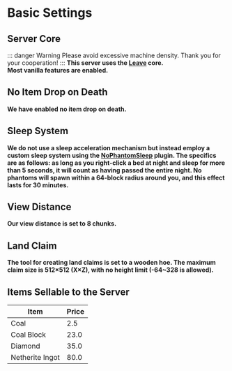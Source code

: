 # Basic Settings
## Server Core
::: danger Warning
Please avoid excessive machine density. Thank you for your cooperation!
:::
**This server uses the [Leave](https://GitHub.com/LeavesMC/Leaves) core.** <br>
**Most vanilla features are enabled.** <br>

## No Item Drop on Death
**We have enabled no item drop on death.**
<!--## Item Drop on Death
::: warning Note
Unlike vanilla, dropped items will despawn after 3 minutes!
:::
**Please note, we have not enabled no item drop on death. Try to avoid dying, and if you do, quickly retrieve your items!**-->

## Sleep System
**We do not use a sleep acceleration mechanism but instead employ a custom sleep system using the [NoPhantomSleep](https://GitHub.com/SkydomGroup/NoPhantomSleep) plugin. The specifics are as follows: as long as you right-click a bed at night and sleep for more than 5 seconds, it will count as having passed the entire night. No phantoms will spawn within a 64-block radius around you, and this effect lasts for 30 minutes.** <br>

## View Distance
**Our view distance is set to 8 chunks.**
<!--## Entity Spawning
**Although we've reduced the view distance and entity calculation range, we've significantly increased the mob spawn rate in chunks near players.**-->

## Land Claim
**The tool for creating land claims is set to a wooden hoe. The maximum claim size is 512×512 (X×Z), with no height limit (-64~328 is allowed).**

## Items Sellable to the Server
| Item            | Price |
|-----------------|-------|
| Coal            | 2.5   |
| Coal Block      | 23.0  |
| Diamond         | 35.0  |
| Netherite Ingot | 80.0  |